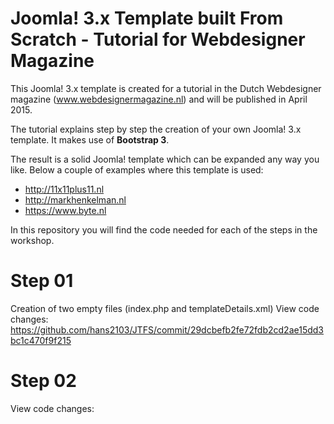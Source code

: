 Joomla! 3.x Template built From Scratch - Tutorial for Webdesigner Magazine
================================

This Joomla! 3.x template is created for a tutorial in the Dutch Webdesigner magazine (www.webdesignermagazine.nl) and will be published in April 2015.

The tutorial explains step by step the creation of your own Joomla! 3.x template. It makes use of **Bootstrap 3**.

The result is a solid Joomla! template which can be expanded any way you like. Below a couple of examples where this template is used:
* http://11x11plus11.nl
* http://markhenkelman.nl
* https://www.byte.nl

In this repository you will find the code needed for each of the steps in the workshop.

# Step 01
Creation of two empty files (index.php and templateDetails.xml)
View code changes:
https://github.com/hans2103/JTFS/commit/29dcbefb2fe72fdb2cd2ae15dd3bc1c470f9f215

# Step 02
View code changes:

